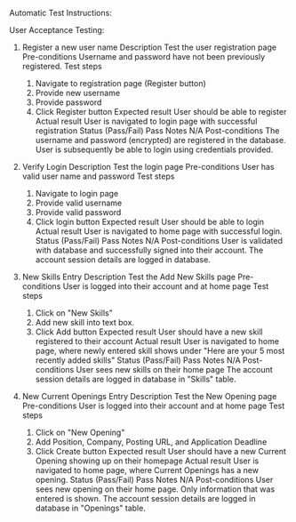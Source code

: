 Automatic Test Instructions:


User Acceptance Testing: 
1. Register a new user name
Description
    Test the user registration page 
Pre-conditions
    Username and password have not been previously registered. 
Test steps
    1. Navigate to registration page (Register button)
    2. Provide new username
    3. Provide password
    4. Click Register button
Expected result
    User should be able to register
Actual result
    User is navigated to login page with successful registration
Status (Pass/Fail)
    Pass
Notes
    N/A
Post-conditions
    The username and password (encrypted) are registered in the database. 
    User is subsequently be able to login using credentials provided.


2. Verify Login
Description
    Test the login page
Pre-conditions
    User has valid user name and password
Test steps
    1. Navigate to login page
    2. Provide valid username
    3. Provide valid password
    4. Click login button
Expected result
    User should be able to login
Actual result
    User is navigated to home page with successful login. 
Status (Pass/Fail)
    Pass
Notes
    N/A
Post-conditions
    User is validated with database and successfully signed into their account.
    The account session details are logged in database.



3.  New Skills Entry
Description
    Test the Add New Skills page
Pre-conditions
    User is logged into their account and at home page
Test steps
    1. Click on "New Skills"
    2. Add new skill into text box.   
    3. Click Add button
Expected result
    User should have a new skill registered to their account
Actual result
    User is navigated to home page, where newly entered skill shows under "Here are your 5 most recently added skills"
Status (Pass/Fail)
    Pass
Notes
    N/A
Post-conditions
    User sees new skills on their home page
    The account session details are logged in database in "Skills" table.

4.  New Current Openings Entry
Description
    Test the New Opening page
Pre-conditions
    User is logged into their account and at home page
Test steps
    1. Click on "New Opening"
    2. Add Position, Company, Posting URL, and Application Deadline   
    3. Click Create button
Expected result
    User should have a new Current Opening showing up on their homepage
Actual result
    User is navigated to home page, where Current Openings has a new opening. 
Status (Pass/Fail)
    Pass
Notes
    N/A
Post-conditions
    User sees new opening on their home page. Only information that was entered is shown. 
    The account session details are logged in database in "Openings" table.
